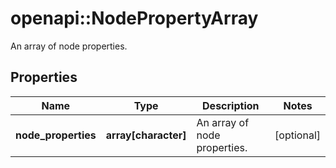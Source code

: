 # openapi::NodePropertyArray

An array of node properties.

## Properties
Name | Type | Description | Notes
------------ | ------------- | ------------- | -------------
**node_properties** | **array[character]** | An array of node properties. | [optional] 


